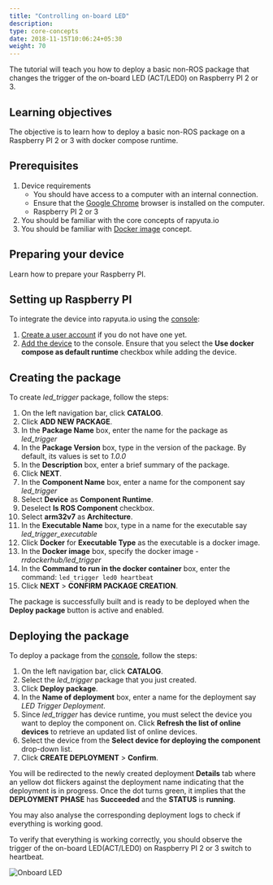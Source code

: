 ```yaml
---
title: "Controlling on-board LED"
description:
type: core-concepts
date: 2018-11-15T10:06:24+05:30
weight: 70
---
```

The tutorial will teach you how to deploy a basic non-ROS package that changes
the trigger of the on-board LED (ACT/LED0) on Raspberry PI 2 or 3.

## Learning objectives
The objective is to learn how to deploy a basic non-ROS package on a
Raspberry PI 2 or 3 with docker compose runtime.

## Prerequisites

1. Device requirements
	* You should have access to a computer with an internal connection.
	* Ensure that the [Google Chrome](https://www.google.com/chrome/) browser
	  is installed on the computer.
	* Raspberry PI 2 or 3
2. You should be familiar with the core concepts of rapyuta.io
3. You should be familiar with
   [Docker image](https://docs.docker.com/v17.09/engine/userguide/storagedriver/imagesandcontainers/)
   concept.

## Preparing your device
Learn how to prepare your Raspberry PI.

## Setting up Raspberry PI
To integrate the device into rapyuta.io using the [console](https://closed-beta.rapyuta.io):

1. [Create a user account](../getting-started/create-new-user) if you do not
   have one yet.
2. [Add the device](../getting-started/adding-a-new-device) to the console.
   Ensure that you select the **Use docker compose as default runtime** checkbox
   while adding the device.

## Creating the package
To create *led_trigger* package, follow the steps:

1. On the left navigation bar, click **CATALOG**.
2. Click **ADD NEW PACKAGE**.
3. In the **Package Name** box, enter the name for the package as *led_trigger*
4. In the **Package Version** box, type in the version of the package.
   By default, its values is set to _1.0.0_
5. In the **Description** box, enter a brief summary of the package.
6. Click **NEXT**.
7. In the **Component Name** box, enter a name for the component say *led_trigger*
8. Select **Device** as **Component Runtime**.
9. Deselect **Is ROS Component** checkbox.
10. Select **arm32v7** as **Architecture**.
11. In the **Executable Name** box, type in a name for the executable say
    *led_trigger_executable*
12. Click **Docker** for **Executable Type** as the executable is a docker image.
13. In the **Docker image** box, specify the docker image - *rrdockerhub/led_trigger*
14. In the **Command to run in the docker container** box, enter the command:
    `led_trigger led0 heartbeat`
15. Click **NEXT** > **CONFIRM PACKAGE CREATION**.

The package is successfully built and is ready to be deployed
when the **Deploy package** button is active and enabled.

## Deploying the package
To deploy a package from the [console](https://closed-beta.rapyuta.io),
follow the steps:

1. On the left navigation bar, click **CATALOG**.
2. Select the *led_trigger* package that you just created.
3. Click **Deploy package**.
4. In the **Name of deployment** box, enter a name for the deployment say
   _LED Trigger Deployment_.
5. Since *led_trigger* has device runtime, you must select the device you want to
   deploy the component on. Click **Refresh the list of online devices** to retrieve
   an updated list of online devices.
6. Select the device from the **Select device for deploying the component**
   drop-down list.
7. Click **CREATE DEPLOYMENT** > **Confirm**.

You will be redirected to the newly created deployment **Details** tab where an
yellow dot flickers against the deployment name indicating that the deployment
is in progress. Once the dot turns green, it implies that the **DEPLOYMENT PHASE**
has **Succeeded** and the **STATUS** is **running**.

You may also analyse the corresponding deployment logs to check if everything
is working good.

To verify that everything is working correctly, you should observe the trigger
of the on-board LED(ACT/LED0) on Raspberry PI 2 or 3 switch to heartbeat.

![Onboard LED](/images/core-concepts/device-management/control-onboard-led.gif)
